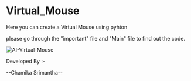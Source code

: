 # Virtual_Mouse


Here you can create a Virtual Mouse using pyhton


please go through the "important" file and "Main" file to find out the code.


![AI-Virtual-Mouse](https://user-images.githubusercontent.com/84226079/202893908-0bb6628e-5bce-4ce8-b1bf-1a23bc601ed9.jpg)


Developed By :-


--Chamika Srimantha--
